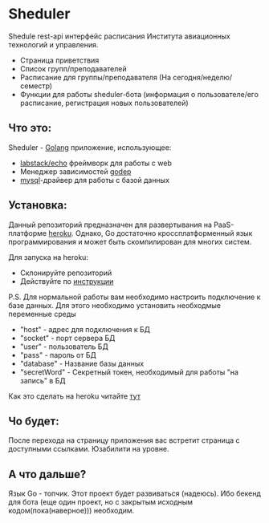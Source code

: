 # Sheduler
Shedule rest-api интерфейс расписания Института авиационных технологий и управления.

  - Страница приветствия
  - Список групп/преподавателей
  - Расписание для группы/преподавателя (На сегодня/неделю/семестр)
  - Функции для работы sheduler-бота (информация о пользователе/его расписание, регистрация новых пользователей)

## Что это:

Sheduler - [Golang](https://golang.org/) приложение, использующее: 
  - [labstack/echo](https://github.com/labstack/echo) фреймворк для работы с web
  - Менеджер зависимостей [godep](https://github.com/tools/godep)
  - [mysql](https://github.com/go-sql-driver/mysql)-драйвер для работы с базой данных

## Установка:

Данный репозиторий предназначен для развертывания на  PaaS-платформе [heroku](https://heroku.com/). Однако, Go достаточно кроссплатформенный язык программирования и может быть скомпилирован для многих систем.

Для запуска на heroku:
  - Склонируйте репозиторий
  - Действуйте по [инструкции](https://devcenter.heroku.com/articles/getting-started-with-go#deploy-the-app)

P.S. Для нормальной работы вам необходимо настроить подключение к базе данных. Для этого необходимо установить необходмые переменные среды
  - "host" - адрес для подключения к БД
  - "socket" - порт сервера БД
  - "user" - пользователь БД
  - "pass" - пароль от БД
  - "database" - Название базы данных
  - "secretWord" - Секретный токен, необходимый для работы "на запись" в БД

Как это сделать на heroku читайте [тут](https://devcenter.heroku.com/articles/config-vars)

## Чо будет:

После перехода на страницу приложения вас встретит страница с доступными ссылками. Юзабилити на уровне.

## А что дальше?

Язык Go - топчик. Этот проект будет развиваться (надеюсь). Ибо бекенд для бота (еще один проект, но с закрытым исходным кодом(пока(наверное))) необходим. 
